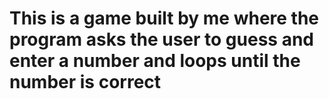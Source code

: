 # This is a game built by me where the program asks the user to guess and enter a number and loops until the number is correct
